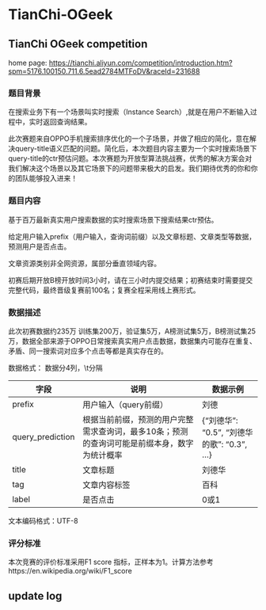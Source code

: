 # TianChi-OGeek

## TianChi OGeek competition
home page: https://tianchi.aliyun.com/competition/introduction.htm?spm=5176.100150.711.6.5ead2784MTFoDV&raceId=231688

### 题目背景

在搜索业务下有一个场景叫实时搜索（Instance Search）,就是在用户不断输入过程中，实时返回查询结果。

此次赛题来自OPPO手机搜索排序优化的一个子场景，并做了相应的简化，意在解决query-title语义匹配的问题。简化后，本次题目内容主要为一个实时搜索场景下query-title的ctr预估问题。本次赛题为开放型算法挑战赛，优秀的解决方案会对我们解决这个场景以及其它场景下的问题带来极大的启发。我们期待优秀的你和你的团队能够投入进来！

### 题目内容

基于百万最新真实用户搜索数据的实时搜索场景下搜索结果ctr预估。

给定用户输入prefix（用户输入，查询词前缀）以及文章标题、文章类型等数据，预测用户是否点击。

文章资源类别非全网资源，属部分垂直领域内容。

初赛后期开放B榜开放时间3小时，请在三小时内提交结果；初赛结束时需要提交完整代码，最终晋级复赛前100名；复赛全程采用线上赛形式。

### 数据描述

此次初赛数据约235万 训练集200万，验证集5万，A榜测试集5万，B榜测试集25万，数据全部来源于OPPO日常搜索真实用户点击数据，数据集内可能存在重复、矛盾、同一搜索词对应多个点击等都是真实存在的。

数据格式： 数据分4列，\t分隔

|字段|	说明	|数据示例|
|---|---|---|
|prefix	|用户输入（query前缀）|	刘德|
|query_prediction	|根据当前前缀，预测的用户完整需求查询词，最多10条；预测的查询词可能是前缀本身，数字为统计概率|	{“刘德华”:  “0.5”, “刘德华的歌”: “0.3”, …}|
|title	|文章标题	|刘德华|
|tag	|文章内容标签	|百科|
|label|	是否点击	|0或1|

文本编码格式：UTF-8

### 评分标准

本次竞赛的评价标准采用F1 score 指标，正样本为1。计算方法参考https://en.wikipedia.org/wiki/F1_score


## update log
